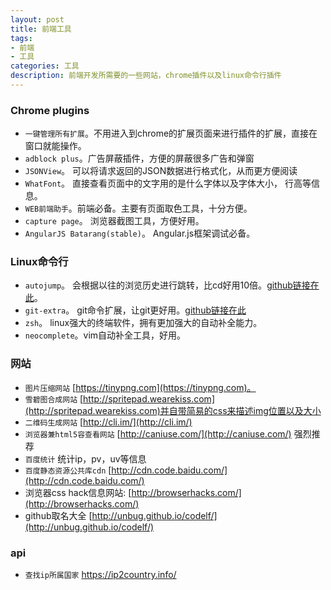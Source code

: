 ```yaml
---
layout: post
title: 前端工具 
tags:
- 前端
- 工具
categories: 工具 
description: 前端开发所需要的一些网站，chrome插件以及linux命令行插件
---
```


### Chrome plugins
- `一键管理所有扩展`。不用进入到chrome的扩展页面来进行插件的扩展，直接在窗口就能操作。
- `adblock plus`。广告屏蔽插件，方便的屏蔽很多广告和弹窗
- `JSONView`。 可以将请求返回的JSON数据进行格式化，从而更方便阅读
- `WhatFont`。 直接查看页面中的文字用的是什么字体以及字体大小， 行高等信息。
- `WEB前端助手`。前端必备。主要有页面取色工具，十分方便。
- `capture page`。 浏览器截图工具，方便好用。
- `AngularJS Batarang(stable)`。 Angular.js框架调试必备。

### Linux命令行
- `autojump`。 会根据以往的浏览历史进行跳转，比cd好用10倍。[github链接在此](https://github.com/wting/autojump)。
- `git-extra`。 git命令扩展，让git更好用。[github链接在此](https://github.com/tj/git-extras)
- `zsh`。 linux强大的终端软件，拥有更加强大的自动补全能力。
- `neocomplete`。vim自动补全工具，好用。

### 网站
- `图片压缩网站` [https://tinypng.com](https://tinypng.com)。
- `雪碧图合成网站` [http://spritepad.wearekiss.com](http://spritepad.wearekiss.com)并自带简易的css来描述img位置以及大小
- `二维码生成网站` [http://cli.im/](http://cli.im/)
- `浏览器兼html5容查看网站` [http://caniuse.com/](http://caniuse.com/) 强烈推荐
- `百度统计` 统计ip，pv，uv等信息
- `百度静态资源公共库cdn` [http://cdn.code.baidu.com/](http://cdn.code.baidu.com/)  
- 浏览器css hack信息网站: [http://browserhacks.com/](http://browserhacks.com/)
- github取名大全 [http://unbug.github.io/codelf/](http://unbug.github.io/codelf/)

### api
- `查找ip所属国家` https://ip2country.info/ 
